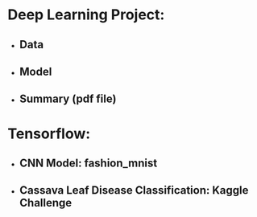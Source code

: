 
# Deep Learning Project:
  - ## Data
  - ## Model
  - ## Summary (pdf file)

# Tensorflow: 
  - ## CNN Model: fashion_mnist
  - ## Cassava Leaf Disease Classification: Kaggle Challenge




